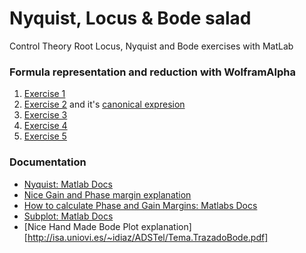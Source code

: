 Nyquist, Locus  & Bode salad
========================

Control Theory Root Locus, Nyquist and Bode exercises with MatLab





### Formula representation and reduction with WolframAlpha

1. [Exercise 1][1]
2. [Exercise 2][2] and it's [canonical expresion][9]
3. [Exercise 3][3]
4. [Exercise 4][4]
5. [Exercise 5][5]



### Documentation

* [Nyquist: Matlab Docs](http://www.mathworks.com/help/ident/ref/nyquist.html)
* [Nice Gain and Phase margin explanation](http://lpsa.swarthmore.edu/Nyquist/NyquistStability.html)
* [How to calculate Phase and Gain Margins: Matlabs Docs](http://www.mathworks.com/help/control/ref/margin.html)
* [Subplot: Matlab Docs](http://www.mathworks.com/help/matlab/ref/subplot.html)
* [Nice Hand Made Bode Plot explanation][http://isa.uniovi.es/~idiaz/ADSTel/Tema.TrazadoBode.pdf]



[1]: http://www.wolframalpha.com/input/?i=G(s)H(s)%20%3D%20100%2F(s%20(1%20%2B%200.02%20s)%20(1%20%2B%200.01%20s))&t=crmtb01
[2]: http://www.wolframalpha.com/input/?i=100%2F%28s++%28s%5E2+%2B+8s+%2B+20%29%29
[3]: http://www.wolframalpha.com/input/?i=G%28s%29H%28s%29+%3D+2%2F%28s%5E2++%280.1+s+%2B+1%29+%280.4+s+%2B+1%29%29
[4]: http://www.wolframalpha.com/input/?i=G%28s%29H%28s%29+%3D+2+%280.3+s+%2B+1%29%2F%28s%5E2++%280.1+s+%2B+1%29+%280.4+s+%2B+1%29%29
[5]: http://www.wolframalpha.com/input/?i=G%28s%29H%28s%29+%3D+0.5%282+s+%2B+1%29%2F%28s%5E2++%280.1+s+%2B+1%29+%280.4+s+%2B+1%29%29


[9]: http://www.wolframalpha.com/input/?i=pole+100%2F%28s++%28s%5E2+%2B+8s+%2B+20%29%29
